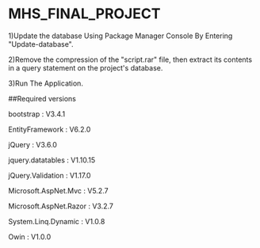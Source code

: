 # MHS_FINAL_PROJECT

1)Update the database Using Package Manager Console By Entering "Update-database".

2)Remove the compression of the "script.rar" file, then extract its contents in a query statement on the project's database.

3)Run The Application.






##Required versions
  
  bootstrap : V3.4.1
  
  EntityFramework : V6.2.0
  
  jQuery : V3.6.0
  
  jquery.datatables : V1.10.15
  
  jQuery.Validation : V1.17.0
  
  Microsoft.AspNet.Mvc : V5.2.7
  
  Microsoft.AspNet.Razor : V3.2.7
  
  System.Linq.Dynamic : V1.0.8
  
  Owin : V1.0.0
##
